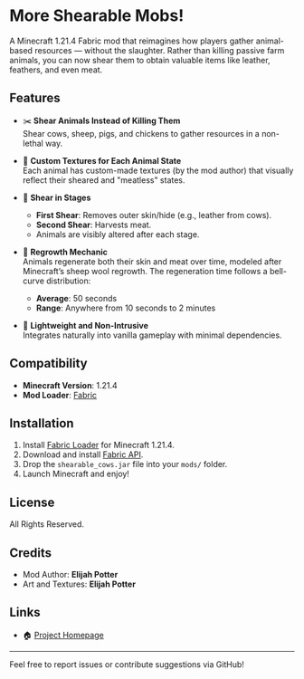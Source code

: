 # More Shearable Mobs!

A Minecraft 1.21.4 Fabric mod that reimagines how players gather animal-based resources — without the slaughter. Rather than killing passive farm animals, you can now shear them to obtain valuable items like leather, feathers, and even meat.

## Features

- ✂️ **Shear Animals Instead of Killing Them**  
  Shear cows, sheep, pigs, and chickens to gather resources in a non-lethal way.

- 🧥 **Custom Textures for Each Animal State**  
  Each animal has custom-made textures (by the mod author) that visually reflect their sheared and "meatless" states.

- 🔄 **Shear in Stages**  
  - **First Shear**: Removes outer skin/hide (e.g., leather from cows).
  - **Second Shear**: Harvests meat.
  - Animals are visibly altered after each stage.

- 🌱 **Regrowth Mechanic**  
  Animals regenerate both their skin and meat over time, modeled after Minecraft’s sheep wool regrowth. The regeneration time follows a bell-curve distribution:
  - **Average**: 50 seconds  
  - **Range**: Anywhere from 10 seconds to 2 minutes

- 🧵 **Lightweight and Non-Intrusive**  
  Integrates naturally into vanilla gameplay with minimal dependencies.

## Compatibility

- **Minecraft Version**: 1.21.4  
- **Mod Loader**: [Fabric](https://fabricmc.net/)

## Installation

1. Install [Fabric Loader](https://fabricmc.net/use/) for Minecraft 1.21.4.
2. Download and install [Fabric API](https://modrinth.com/mod/fabric-api).
3. Drop the `shearable_cows.jar` file into your `mods/` folder.
4. Launch Minecraft and enjoy!

## License

All Rights Reserved.

## Credits

- Mod Author: **Elijah Potter**
- Art and Textures: **Elijah Potter**

## Links

- 🏠 [Project Homepage](https://github.com/Celestron1123/Shearable-Cows)

---
Feel free to report issues or contribute suggestions via GitHub!
